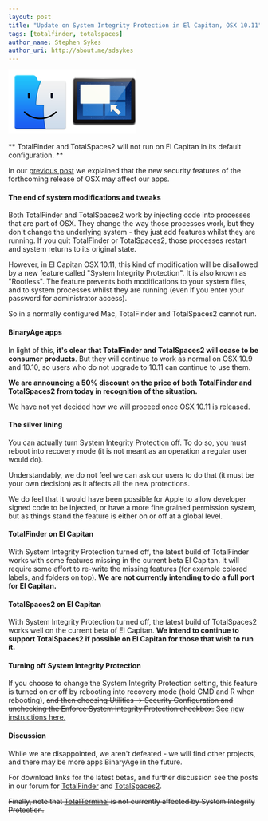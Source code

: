 ```yaml
---
layout: post
title: "Update on System Integrity Protection in El Capitan, OSX 10.11"
tags: [totalfinder, totalspaces]
author_name: Stephen Sykes
author_uri: http://about.me/sdsykes
---
```

<img src="/shared/img/icons/totalfinder-128.png" class="intro-icon"/><img src="/shared/img/icons/totalspaces2-128.png" class="intro-icon"/>

** TotalFinder and TotalSpaces2 will not run on El Capitan in its default configuration. **

In our [previous post](http://blog.binaryage.com/on-el-capitan) we explained that the new security features of the forthcoming release of OSX may affect our apps.

#### The end of system modifications and tweaks

Both TotalFinder and TotalSpaces2 work by injecting code into processes that are part of OSX. They change the way those processes work, but they don't change the underlying system - they just add features whilst they are running. If you quit TotalFinder or TotalSpaces2, those processes restart and system returns to its original state.

However, in El Capitan OSX 10.11, this kind of modification will be disallowed by a new feature called "System Integrity Protection". It is also known as "Rootless". The feature prevents both modifications to your system files, and to system processes whilst they are running (even if you enter your password for administrator access).

So in a normally configured Mac, TotalFinder and TotalSpaces2 cannot run.

#### BinaryAge apps

In light of this, **it's clear that TotalFinder and TotalSpaces2 will cease to be consumer products**. But they will continue to work as normal on OSX 10.9 and 10.10, so users who do not upgrade to 10.11 can continue to use them.

**We are announcing a 50% discount on the price of both TotalFinder and TotalSpaces2 from today in recognition of the situation.**

We have not yet decided how we will proceed once OSX 10.11 is released.

#### The silver lining

You can actually turn System Integrity Protection off. To do so, you must reboot into recovery mode (it is not meant as an operation a regular user would do).

Understandably, we do not feel we can ask our users to do that (it must be your own decision) as it affects all the new protections.

We do feel that it would have been possible for Apple to allow developer signed code to be injected, or have a more fine grained permission system, but as things stand the feature is either on or off at a global level.

#### TotalFinder on El Capitan

With System Integrity Protection turned off, the latest build of TotalFinder works with some features missing in the current beta El Capitan. It will require some effort to re-write the missing features (for example colored labels, and folders on top). **We are not currently intending to do a full port for El Capitan.**

#### TotalSpaces2 on El Capitan

With System Integrity Protection turned off, the latest build of TotalSpaces2 works well on the current beta of El Capitan. **We intend to continue to support TotalSpaces2 if possible on El Capitan for those that wish to run it.**

#### Turning off System Integrity Protection

If you choose to change the System Integrity Protection setting, this feature is turned on or off by rebooting into recovery mode (hold CMD and R when rebooting), ~~and then choosing Utilities -> Security Configuration and unchecking the Enforce System Integrity Protection checkbox.~~ [See new instructions here.](http://totalspaces.binaryage.com/elcapitan)

#### Discussion

While we are disappointed, we aren't defeated - we will find other projects, and there may be more apps BinaryAge in the future.

For download links for the latest betas, and further discussion see the posts in our forum for [TotalFinder](http://discuss.binaryage.com/t/totalfinder-status-under-os-x-10-11-el-capitan/3858) and [TotalSpaces2](http://discuss.binaryage.com/t/totalspaces2-status-under-os-x-10-11-el-capitan/3828).

<strike>Finally, note that [TotalTerminal](http://totalterminal.binaryage.com) is not currently affected by System Integrity Protection.</strike>
